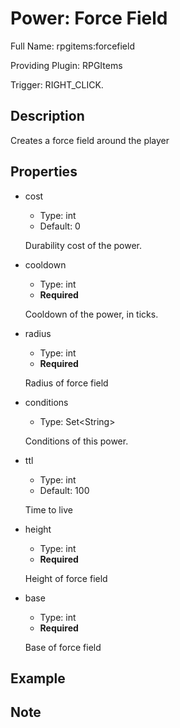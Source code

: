 # Power: Force Field

<!-- This file is generated ingame by `/rpgitem gen-wiki`. -->
<!-- Please only edit between "beginCustomXXXX" and "endCustomXXXX".  -->
<!-- If you want to edit description of this power or property, -->
<!-- please edit corresponding section in "resources/lang/en_US.yml" -->

Full Name: rpgitems:forcefield

Providing Plugin: RPGItems

Trigger: RIGHT_CLICK.

<!-- beginCustomHeader -->
<!-- endCustomHeader -->

## Description

Creates a force field around the player
<!-- beginCustomDescription -->
<!-- endCustomDescription -->

## Properties

* cost

  * Type: int
  * Default: 0

  Durability cost of the power.

* cooldown

  * Type: int
  * **Required**

  Cooldown of the power, in ticks.

* radius

  * Type: int
  * **Required**

  Radius of force field

* conditions

  * Type: Set&lt;String&gt;

  Conditions of this power.

* ttl

  * Type: int
  * Default: 100

  Time to live

* height

  * Type: int
  * **Required**

  Height of force field

* base

  * Type: int
  * **Required**

  Base of force field

<!-- beginCustomProperties -->
<!-- endCustomProperties -->

## Example

<!-- beginCustomExample -->
<!-- endCustomExample -->

## Note

<!-- beginCustomNote -->
<!-- endCustomNote -->